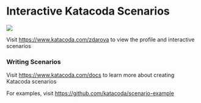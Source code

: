 # Interactive Katacoda Scenarios

[![](http://shields.katacoda.com/katacoda/zdarova/count.svg)](https://www.katacoda.com/zdarova "Get your profile on Katacoda.com")

Visit https://www.katacoda.com/zdarova to view the profile and interactive scenarios

### Writing Scenarios
Visit https://www.katacoda.com/docs to learn more about creating Katacoda scenarios

For examples, visit https://github.com/katacoda/scenario-example
